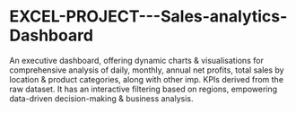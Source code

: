# EXCEL-PROJECT---Sales-analytics-Dashboard
An executive dashboard, offering dynamic charts &amp; visualisations for comprehensive analysis of daily, monthly, annual net profits, total sales by location &amp; product categories, along with other imp. KPIs derived from the raw dataset. It has an interactive filtering based on regions, empowering data-driven decision-making &amp; business analysis.
